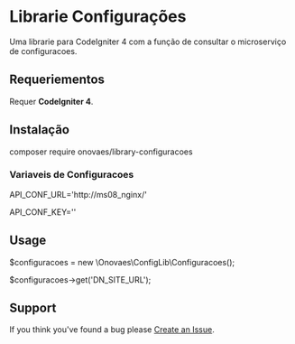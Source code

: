 # Librarie Configurações

Uma librarie para CodeIgniter 4 com a função de consultar o microserviço de configuracoes.


## Requeriementos

Requer **CodeIgniter 4**.


## Instalação

composer require onovaes/library-configuracoes


### Variaveis de Configuracoes

API_CONF_URL='http://ms08_nginx/'

API_CONF_KEY=''


## Usage

$configuracoes = new \Onovaes\ConfigLib\Configuracoes();

$configuracoes->get('DN_SITE_URL');


## Support
If you think you've found a bug please [Create an Issue](https://github.com/onovaes/library-configuracoes/issues).
